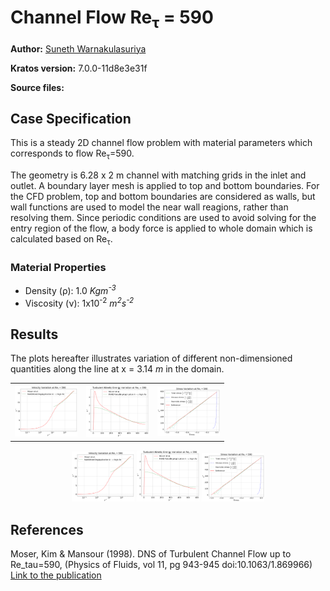 # Channel Flow Re<sub>&tau;</sub> = 590

**Author:** [Suneth Warnakulasuriya](https://github.com/sunethwarna)

**Kratos version:** 7.0.0-11d8e3e31f

**Source files:**

## Case Specification
This is a steady 2D channel flow problem with material parameters which corresponds to flow Re<sub>&tau;</sub>=590.

The geometry is 6.28 x 2 m channel with matching grids in the inlet and outlet. A boundary layer mesh is applied to top and bottom boundaries. For the CFD problem, top and bottom boundaries are considered as walls, but wall functions are used to model the near wall reagions, rather than resolving them. Since periodic conditions are used to avoid solving for the entry region of the flow, a body force is applied to whole domain which is calculated based on Re<sub>&tau;</sub>.

### Material Properties
* Density (&rho;): 1.0 _Kgm<sup>-3</sup>_
* Viscosity (&nu;): 1x10<sup>-2</sup> _m<sup>2</sup>s<sup>-2</sup>_



## Results
The plots hereafter illustrates variation of different non-dimensioned quantities along the line at x = 3.14 _m_ in the domain.
<table style="width:100%">
  <tr>
    <th> <img src="plots/full_channel_re_tau_590_u_plus.png" alt="Velocity variation" style="width: 100px;"/> </th>
    <th> <img src="plots/full_channel_re_tau_590_k_plus.png" alt="Turbulent kinetic energy variation" style="width: 100px;"/> </th>
    <th> <img src="plots/full_channel_re_tau_590_stress.png" alt="Stress variation" style="width: 100px;"/> </th>
  </tr>
</table>
<p align="center">
<img src="plots/full_channel_re_tau_590_u_plus.png" alt="Velocity variation" style="width: 100px;"/>
<img src="plots/full_channel_re_tau_590_k_plus.png" alt="Turbulent kinetic energy variation" style="width: 100px;"/>
<img src="plots/full_channel_re_tau_590_stress.png" alt="Stress variation" style="width: 100px;"/>
</p>

## References
Moser, Kim & Mansour (1998). DNS of Turbulent Channel Flow up to Re_tau=590, (Physics of Fluids, vol 11, pg 943-945 doi:10.1063/1.869966) [Link to the publication](https://aip.scitation.org/doi/10.1063/1.869966)

